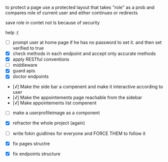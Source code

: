 to protect a page use a protected layout that takes "role" as a prob and compares role of current user and either continues or redirects 

save role in contet not ls because of security 

help :( 


  - [ ] prompt user at home page if he has no password to set it. and then set verified to true 
  - [x] check methods in each endpoint and accept only accurate methods 
  - [x] apply RESTful conventions 
  - [ ] middleware 
  - [x] guard apis
  - [x] doctor endpoints
  - [√] Make the side bar a compenent and make it interactive according to user
  - [√] Make the appointements page reachable from the sidebar
  - [√] Make appointements list compenent
  - [ ] make a userprofileimage as a component
  - [x] refractor the whole project (again)
  - [ ] write fokin guidlines for everyone and FORCE THEM to follow it 
  - [x] fix pages structre
  - [x] fix endpoints structure
  